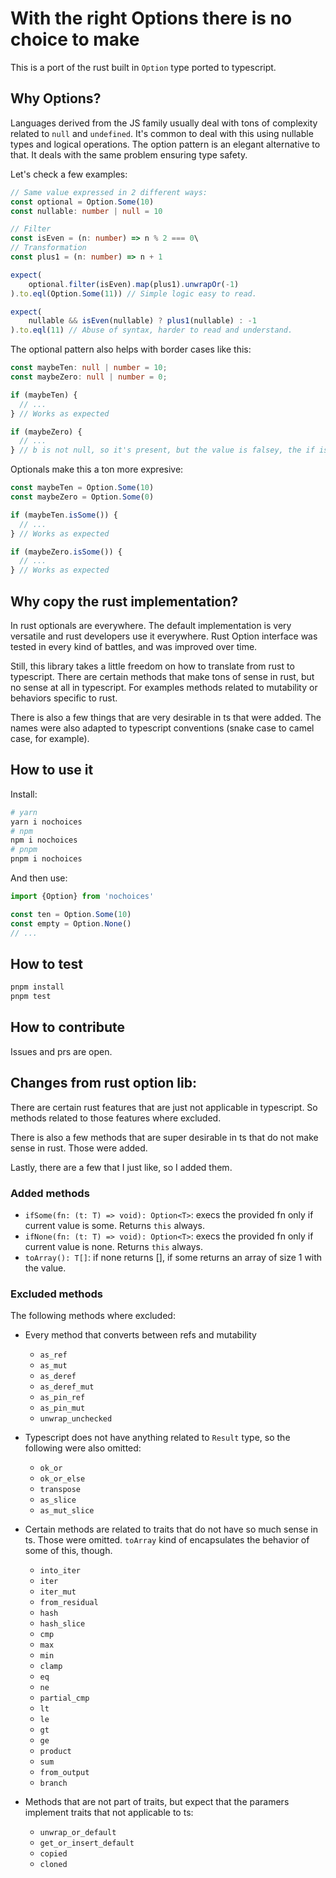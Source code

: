 # With the right Options there is no choice to make

This is a port of the rust built in `Option` type ported to typescript.

## Why Options?

Languages derived from the JS family usually deal with tons of complexity related to `null`
and `undefined`. It's common to deal with this using nullable types and logical operations.
The option pattern is an elegant alternative to that. It deals with the same problem ensuring
type safety.

Let's check a few examples:

```typescript
// Same value expressed in 2 different ways:
const optional = Option.Some(10)
const nullable: number | null = 10

// Filter
const isEven = (n: number) => n % 2 === 0\
// Transformation
const plus1 = (n: number) => n + 1

expect(
    optional.filter(isEven).map(plus1).unwrapOr(-1)
).to.eql(Option.Some(11)) // Simple logic easy to read.

expect(
    nullable && isEven(nullable) ? plus1(nullable) : -1
).to.eql(11) // Abuse of syntax, harder to read and understand.
```

The optional pattern also helps with border cases like this:

```typescript
const maybeTen: null | number = 10;
const maybeZero: null | number = 0;

if (maybeTen) {
  // ...
} // Works as expected

if (maybeZero) {
  // ...
} // b is not null, so it's present, but the value is falsey, the if is not executed.
```

Optionals make this a ton more expresive:

```typescript
const maybeTen = Option.Some(10)
const maybeZero = Option.Some(0)

if (maybeTen.isSome()) {
  // ... 
} // Works as expected

if (maybeZero.isSome()) {
  // ... 
} // Works as expected
```

## Why copy the rust implementation?

In rust optionals are everywhere. The default implementation is very versatile and rust
developers use it everywhere. Rust Option interface was tested in every kind of battles,
and was improved over time.

Still, this library takes a little freedom on how to translate from rust to typescript.
There are certain methods that make tons of sense in rust, but no sense at all in typescript.
For examples methods related to mutability or behaviors specific to rust.

There is also a few things that are very desirable in ts that were added. The names were also
adapted to typescript conventions (snake case to camel case, for example).

## How to use it

Install:

```bash
# yarn
yarn i nochoices
# npm
npm i nochoices
# pnpm
pnpm i nochoices
```

And then use:

```typescript
import {Option} from 'nochoices'

const ten = Option.Some(10)
const empty = Option.None()
// ...
```

## How to test

```bash
pnpm install
pnpm test
```

## How to contribute

Issues and prs are open.


## Changes from rust option lib:

There are certain rust features that are just not applicable in typescript. So methods related to those
features where excluded.

There is also a few methods that are super desirable in ts that do not make sense in rust. Those were added.

Lastly, there are a few that I just like, so I added them.

### Added methods

- `ifSome(fn: (t: T) => void): Option<T>`: execs the provided fn only if current value is some. Returns `this` always. 
- `ifNone(fn: (t: T) => void): Option<T>`: execs the provided fn only if current value is none. Returns `this` always. 
- `toArray(): T[]`: if none returns [], if some returns an array of size 1 with the value.

### Excluded methods
The following methods where excluded:

- Every method that converts between refs and mutability 
  - `as_ref`
  - `as_mut`
  - `as_deref`
  - `as_deref_mut`
  - `as_pin_ref`
  - `as_pin_mut`
  - `unwrap_unchecked`

- Typescript does not have anything related to `Result` type, so the following were also omitted: 
  - `ok_or`
  - `ok_or_else`
  - `transpose`
  - `as_slice`
  - `as_mut_slice`

- Certain methods are related to traits that do not have so much sense in ts. Those were omitted. `toArray` kind of encapsulates the behavior of some of this, though.
  - `into_iter`
  - `iter`
  - `iter_mut`
  - `from_residual`
  - `hash`
  - `hash_slice`
  - `cmp`
  - `max`
  - `min`
  - `clamp`
  - `eq`
  - `ne`
  - `partial_cmp`
  - `lt`
  - `le`
  - `gt`
  - `ge`
  - `product`
  - `sum`
  - `from_output`
  - `branch`

- Methods that are not part of traits, but expect that the paramers implement traits that not applicable to ts:
  - `unwrap_or_default`
  - `get_or_insert_default`
  - `copied`
  - `cloned`
